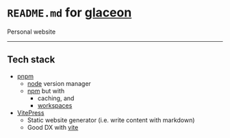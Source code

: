 # `README.md` for [glaceon](https://github.com/Ai-Yukino/glaceon)

Personal website

---

## Tech stack

- [pnpm](https://pnpm.io/)
  - [node](https://nodejs.org/en/) version manager
  - [npm](https://www.npmjs.com/) but with
    - caching, and
    - [workspaces](https://pnpm.io/workspaces)
- [VitePress](https://vitepress.vuejs.org/)
  - Static website generator (i.e. write content with markdown)
  - Good DX with [vite](https://vitejs.dev/)
